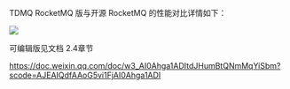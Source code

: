 

TDMQ RocketMQ 版与开源 RocketMQ 的性能对比详情如下：

![](https://qcloudimg.tencent-cloud.cn/raw/c92104229229c652f343e144f563d6b5.png)

可编辑版见文档 2.4章节

https://doc.weixin.qq.com/doc/w3_AI0Ahga1ADItdJHumBtQNmMqYiSbm?scode=AJEAIQdfAAoG5vi1FjAI0Ahga1ADI

